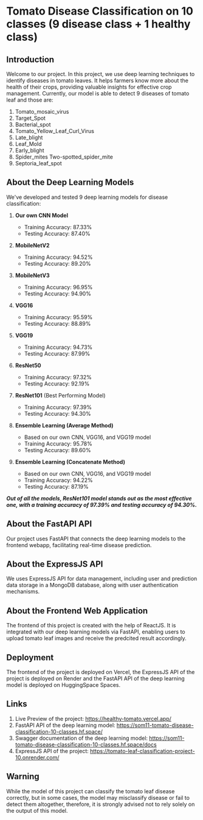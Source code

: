 # Tomato Disease Classification on 10 classes (9 disease class + 1 healthy class)

## Introduction

Welcome to our project. In this project, we use deep learning techniques to identify diseases in tomato leaves. It helps farmers know more about the health of their crops, providing valuable insights for effective crop management. Currently, our model is able to detect 9 diseases of tomato leaf and those are:
1) Tomato_mosaic_virus
2) Target_Spot
3) Bacterial_spot
4) Tomato_Yellow_Leaf_Curl_Virus
5) Late_blight
6) Leaf_Mold
7) Early_blight
8) Spider_mites Two-spotted_spider_mite
9) Septoria_leaf_spot

## About the Deep Learning Models 

We've developed and tested 9 deep learning models for disease classification:

1. **Our own CNN Model**
   - Training Accuracy: 87.33%
   - Testing Accuracy: 87.40%

2. **MobileNetV2**
   - Training Accuracy: 94.52%
   - Testing Accuracy: 89.20%

3. **MobileNetV3**
   - Training Accuracy: 96.95%
   - Testing Accuracy: 94.90%

4. **VGG16**
   - Training Accuracy: 95.59%
   - Testing Accuracy: 88.89%

5. **VGG19**
   - Training Accuracy: 94.73%
   - Testing Accuracy: 87.99%

6. **ResNet50**
   - Training Accuracy: 97.32%
   - Testing Accuracy: 92.19%

7. **ResNet101** (Best Performing Model)
   - Training Accuracy: 97.39%
   - Testing Accuracy: 94.30%

8. **Ensemble Learning (Average Method)**
   - Based on our own CNN, VGG16, and VGG19 model
   - Training Accuracy: 95.78%
   - Testing Accuracy: 89.60%

9. **Ensemble Learning (Concatenate Method)**
   - Based on our own CNN, VGG16, and VGG19 model
   - Training Accuracy: 94.22%
   - Testing Accuracy: 87.19%

***Out of all the models, ResNet101 model stands out as the most effective one, with a training accuracy of 97.39% and testing accuracy of 94.30%.***

## About the FastAPI API

Our project uses FastAPI that connects the deep learning models to the frontend webapp, facilitating real-time disease prediction.

## About the ExpressJS API 

We uses ExpressJS API for data management, including user and prediction data storage in a MongoDB database, along with user authentication mechanisms.

## About the Frontend Web Application

The frontend of this project is created with the help of ReactJS. It is integrated with our deep learning models via FastAPI, enabling users to upload tomato leaf images and receive the predcited result accordingly.

## Deployment

The frontend of the project is deployed on Vercel, the ExpressJS API of the project is deployed on Render and the FastAPI API of the deep learning model is deployed on HuggingSpace Spaces.

## Links
1) Live Preview of the project: https://healthy-tomato.vercel.app/
2) FastAPI API of the deep learning model: https://som11-tomato-disease-classification-10-classes.hf.space/
3) Swagger documentation of the deep learning model: https://som11-tomato-disease-classification-10-classes.hf.space/docs
4) ExpressJS API of the project: https://tomato-leaf-classification-project-10.onrender.com/

## Warning

While the model of this project can classify the tomato leaf disease correctly, but in some cases, the model may misclassify disease or fail to detect them altogether, therefore, it is strongly advised not to rely solely 
on the output of this model.
